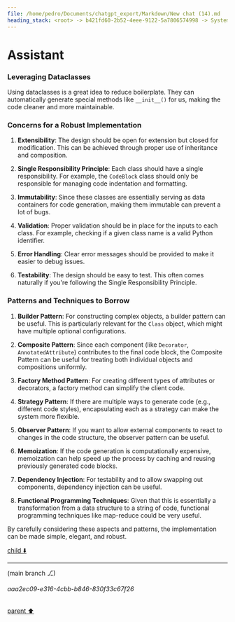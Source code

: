 ```yaml
---
file: /home/pedro/Documents/chatgpt_export/Markdown/New chat (14).md
heading_stack: <root> -> b421fd60-2b52-4eee-9122-5a7806574998 -> System -> 0e0de881-5a7b-4301-9643-ccff084a4ddf -> System -> aaa24362-c889-42c5-afec-aae36a2536d8 -> User -> 5e125b51-4948-41c1-bdf3-93b510bdb1af -> Assistant -> Ideal API Design -> Helper Classes -> Class -> Decorator -> AnnotatedAttribute -> BaseClass -> CodeBlock -> Recursive Code Generation -> Handling Indentation -> Example Implementation -> aaa2b636-9271-4157-9924-1a308fab5317 -> User -> 3c3b81e1-8cd2-4341-91c2-7b030a68f9a1 -> Assistant -> Leveraging Dataclasses -> aaa2a536-29ee-411d-9f01-afe2796f7425 -> User -> ad160486-5d4d-45c6-83bb-efd81a90f8a0 -> Assistant
---
```

# Assistant

### Leveraging Dataclasses

Using dataclasses is a great idea to reduce boilerplate. They can automatically generate special methods like `__init__()` for us, making the code cleaner and more maintainable.

### Concerns for a Robust Implementation

1. **Extensibility**: The design should be open for extension but closed for modification. This can be achieved through proper use of inheritance and composition.
  
2. **Single Responsibility Principle**: Each class should have a single responsibility. For example, the `CodeBlock` class should only be responsible for managing code indentation and formatting.

3. **Immutability**: Since these classes are essentially serving as data containers for code generation, making them immutable can prevent a lot of bugs.

4. **Validation**: Proper validation should be in place for the inputs to each class. For example, checking if a given class name is a valid Python identifier.

5. **Error Handling**: Clear error messages should be provided to make it easier to debug issues.

6. **Testability**: The design should be easy to test. This often comes naturally if you're following the Single Responsibility Principle.

### Patterns and Techniques to Borrow

1. **Builder Pattern**: For constructing complex objects, a builder pattern can be useful. This is particularly relevant for the `Class` object, which might have multiple optional configurations.

2. **Composite Pattern**: Since each component (like `Decorator`, `AnnotatedAttribute`) contributes to the final code block, the Composite Pattern can be useful for treating both individual objects and compositions uniformly.

3. **Factory Method Pattern**: For creating different types of attributes or decorators, a factory method can simplify the client code.

4. **Strategy Pattern**: If there are multiple ways to generate code (e.g., different code styles), encapsulating each as a strategy can make the system more flexible.

5. **Observer Pattern**: If you want to allow external components to react to changes in the code structure, the observer pattern can be useful.

6. **Memoization**: If the code generation is computationally expensive, memoization can help speed up the process by caching and reusing previously generated code blocks.

7. **Dependency Injection**: For testability and to allow swapping out components, dependency injection can be useful.

8. **Functional Programming Techniques**: Given that this is essentially a transformation from a data structure to a string of code, functional programming techniques like map-reduce could be very useful.

By carefully considering these aspects and patterns, the implementation can be made simple, elegant, and robust.

[child ⬇️](#aaa2ec09-e316-4cbb-b846-830f33c67f26)

---

(main branch ⎇)
###### aaa2ec09-e316-4cbb-b846-830f33c67f26
[parent ⬆️](#ad160486-5d4d-45c6-83bb-efd81a90f8a0)
